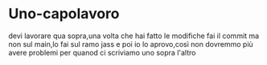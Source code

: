 # Uno-capolavoro
devi lavorare qua sopra,una volta che hai fatto le modifiche fai il commit ma non sul main,lo fai sul ramo jass e poi io lo aprovo,così non dovremmo più avere problemi per quanod ci  scriviamo uno sopra l'altro

